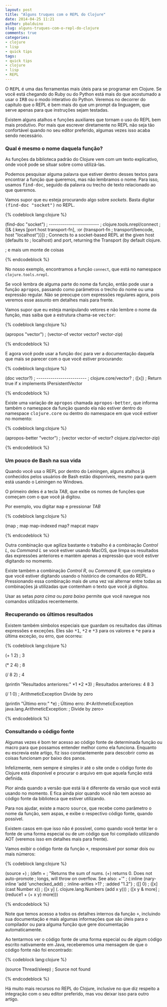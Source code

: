 ```yaml
---
layout: post
title: "Alguns truques com o REPL do Clojure"
date: 2014-04-25 11:21
author: pbalduino
slug: alguns-truques-com-o-repl-do-clojure
comments: true
categories: 
- clojure
- lisp
- quick tips
tags:
- quick tips
- clojure
- lisp
- REPL
---
```


O <tt>REPL</tt> é uma das ferramentas mais úteis para se programar em Clojure. Se você está chegando do Ruby ou do Python está mais do que acostumado a usar o <tt>IRB</tt> ou o modo interativo do Python. Veremos no decorrer do capítulo que o REPL é bem mais do que um prompt da linguagem, que serve apenas para que instruções sejam testadas.


Existem alguns atalhos e funções auxiliares que tornam o uso do REPL bem mais produtivo. Por mais que escrever diretamente no REPL não seja tão confortável quando no seu editor preferido, algumas vezes isso acaba sendo necessário.

### Qual é mesmo o nome daquela função?

As funções da biblioteca padrão do Clojure vem com um texto explicativo, onde você pode se situar sobre como utilizá-las.

Podemos pesquisar alguma palavra que estiver dentro desses textos para encontrar a função que queremos, mas não lembramos o nome. Para isso, usamos <tt>find-doc</tt>, seguido da palavra ou trecho de texto relacionado ao que queremos.

Vamos supor que eu esteja procurando algo sobre _sockets_. Basta digitar <tt>(find-doc "socket")</tt> no REPL.

{% codeblock lang:clojure %}

(find-doc "socket")
; -------------------------
; clojure.tools.nrepl/connect
; ([& {:keys [port host transport-fn], :or {transport-fn
;  transport/bencode, host "localhost"}}])
;  Connects to a socket-based REPL at the given host (defaults to
;  localhost) and port, returning the Transport (by default clojure.

; e mais um monte de coisas

{% endcodeblock %}

No nosso exemplo, encontramos a função `connect`, que está no namespace `clojure.tools.nrepl`.

Se você lembra de alguma parte do nome da função, então pode usar a função <tt>apropos</tt>, passando como parâmetros o trecho do nome ou uma expressão regular. Não se preocupe com expressões regulares agora, pois veremos esse assunto em detalhes mais para frente.

Vamos supor que eu esteja manipulando vetores e não lembre o nome da função, mas saiba que a estrutura chama-se <tt>vector</tt>:

{% codeblock lang:clojure %}

(apropos "vector")
; (vector-of vector vector? vector-zip)

{% endcodeblock %}

E agora você pode usar a função <tt>doc</tt> para ver a documentação daquela que mais se parecer com o que você estiver procurando:

{% codeblock lang:clojure %}

(doc vector?)
; -------------------------
; clojure.core/vector?
; ([x])
;   Return true if x implements IPersistentVector

{% endcodeblock %}

Existe uma variação de <tt>apropos</tt> chamada <tt>apropos-better</tt>, que informa também o namespace da função quando ela não estiver dentro do namespace <tt>clojure.core</tt> ou dentro do namespace em que você estiver no momento:

{% codeblock lang:clojure %}

(apropos-better "vector")
; (vector vector-of vector? clojure.zip/vector-zip)

{% endcodeblock %}

### Um pouco de Bash na sua vida

Quando você usa o REPL por dentro do Leiningen, alguns atalhos já conhecidos pelos usuários de Bash estão disponíveis, mesmo para quem está usando o Leiningen no Windows.

O primeiro deles é a tecla _TAB_, que exibe os nomes de funções que começam com o que você já digitou.

Por exemplo, vou digitar <tt>map</tt> e pressionar _TAB_

{% codeblock lang:clojure %}

(map
; map           map-indexed   map?          mapcat        mapv

{% endcodeblock %}

Outra combinação que agiliza bastante o trabalho é a combinação _Control L_, ou _Command L_ se você estiver usando MacOS, que limpa os resultados das expressões anteriores e mantém apenas a expressão que você estiver digitando no momento.

Existe também a combinação _Control R_, ou _Command R_, que completa o que você estiver digitando usando o histórico de comandos do REPL. Pressionando essa combinação mais de uma vez vai alternar entre todas as combinações já utilizadas que contenham o texto que você já digitou.

Usar as setas _para cima_ ou _para baixo_ permite que você navegue nos comandos utilizados recentemente.

### Recuperando os últimos resultados

Existem também símbolos especiais que guardam os resultados das últimas expressões e exceções. Eles são <tt>*1</tt>, <tt>*2</tt> e <tt>*3</tt> para os valores e <tt>*e</tt> para a última exceção, ou erro, que ocorreu:

{% codeblock lang:clojure %}

(+ 1 2)
; 3

(* 2 4)
; 8

(/ 8 2)
; 4

(println "Resultados anteriores:" *1 *2 *3)
; Resultados anteriores: 4 8 3

(/ 1 0)
; ArithmeticException Divide by zero

(println "Último erro:" *e)
; Último erro: #<ArithmeticException java.lang.ArithmeticException:
;   Divide by zero>

{% endcodeblock %}

### Consultando o código fonte

Algumas vezes é bom ter acesso ao código fonte de determinada função ou macro para que possamos entender melhor como ela funciona. Enquanto eu escrevia este artigo, fiz isso constantemente para descobrir como as coisas funcionam por baixo dos panos.

Infelizmente, nem sempre é simples ir até o site onde o código fonte do Clojure está disponível e procurar o arquivo em que aquela função está definida. 

Pior ainda quando a versão que está lá é diferente da versão que você está usando no momento. E fica ainda pior quando você não tem acesso ao código fonte da biblioteca que estiver utilizando.

Para nos ajudar, existe a macro <tt>source</tt>, que recebe como parâmetro o nome da função, sem aspas, e exibe o respectivo código fonte, quando possível.

Existem casos em que isso não é possível, como quando você tentar ler o fonte de uma forma especial ou de um código que foi compilado utilizando AOT (veremos isso em detalhes mais para frente).

Vamos exibir o código fonte da função <tt>+</tt>, responsável por somar dois ou mais números:

{% codeblock lang:clojure %}

(source +)
; (defn +
;   "Returns the sum of nums. (+) returns 0. Does not auto-promote
;   longs, will throw on overflow. See also: +'"
;   {:inline (nary-inline 'add 'unchecked_add)
;    :inline-arities >1?
;    :added "1.2"}
;   ([] 0)
;   ([x] (cast Number x))
;   ([x y] (. clojure.lang.Numbers (add x y)))
;   ([x y & more]
;      (reduce1 + (+ x y) more)))

{% endcodeblock %}

Note que temos acesso a todos os detalhes internos da função <tt>+</tt>, incluindo sua documentação e mais algumas informações que são úteis para o compilador ou para alguma função que gere documentação automaticamente.

Ao tentarmos ver o código fonte de uma forma especial ou de algum código escrito nativamente em Java, receberemos uma mensagem de que o código fonte não foi encontrado:

{% codeblock lang:clojure %}

(source Thread/sleep)
; Source not found

{% endcodeblock %}

Há muito mais recursos no REPL do Clojure, inclusive no que diz respeito a integração com o seu editor preferido, mas vou deixar isso para outro artigo.